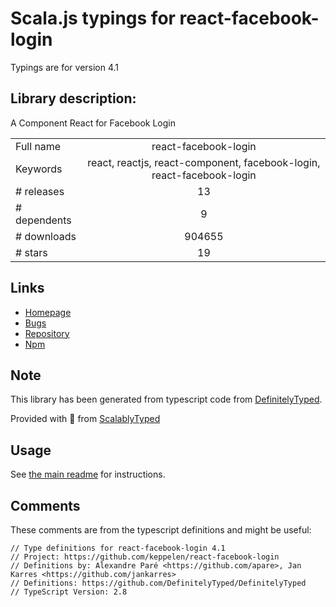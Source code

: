 
# Scala.js typings for react-facebook-login

Typings are for version 4.1

## Library description:
A Component React for Facebook Login

|                    |                 |
| ------------------ | :-------------: |
| Full name          | react-facebook-login |
| Keywords           | react, reactjs, react-component, facebook-login, react-facebook-login |
| # releases         | 13 |
| # dependents       | 9 |
| # downloads        | 904655 |
| # stars            | 19 |

## Links
- [Homepage](https://github.com/keppelen/react-facebook-login)
- [Bugs](https://github.com/keppelen/react-facebook-login/issues)
- [Repository](https://github.com/keppelen/react-facebook-login)
- [Npm](https://www.npmjs.com/package/react-facebook-login)
    


## Note
This library has been generated from typescript code from [DefinitelyTyped](https://definitelytyped.org).

Provided with :purple_heart: from [ScalablyTyped](https://github.com/oyvindberg/ScalablyTyped)

## Usage
See [the main readme](../../readme.md) for instructions.

## Comments

These comments are from the typescript definitions and might be useful:
```
// Type definitions for react-facebook-login 4.1
// Project: https://github.com/keppelen/react-facebook-login
// Definitions by: Alexandre Paré <https://github.com/apare>, Jan Karres <https://github.com/jankarres>
// Definitions: https://github.com/DefinitelyTyped/DefinitelyTyped
// TypeScript Version: 2.8

```

